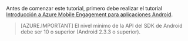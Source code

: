 Antes de comenzar este tutorial, primero debe realizar el tutorial [Introducción a Azure Mobile Engagement para aplicaciones Android](../articles/mobile-engagement/mobile-engagement-android-get-started.md).

> [AZURE.IMPORTANT] El nivel mínimo de la API del SDK de Android debe ser 10 o superior (Android 2.3.3 o superior).
